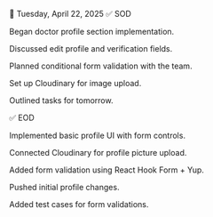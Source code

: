 📅 Tuesday, April 22, 2025
✅ SOD

Began doctor profile section implementation.

Discussed edit profile and verification fields.

Planned conditional form validation with the team.

Set up Cloudinary for image upload.

Outlined tasks for tomorrow.

✅ EOD

Implemented basic profile UI with form controls.

Connected Cloudinary for profile picture upload.

Added form validation using React Hook Form + Yup.

Pushed initial profile changes.

Added test cases for form validations.
